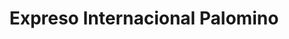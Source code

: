 ---
title: "Expreso Internacional Palomino"
url: /san-juan-de-miraflores/expreso-internacional-palomino/
shop: Reisebüro
---